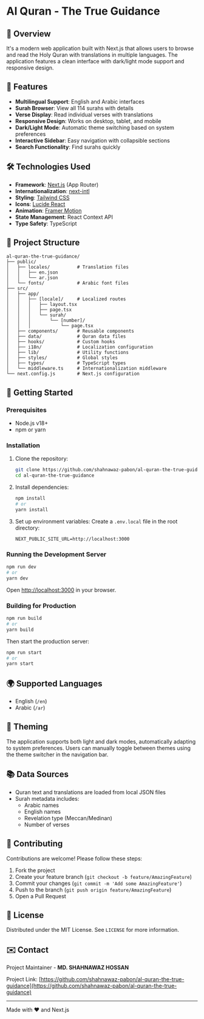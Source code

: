 # Al Quran - The True Guidance

## 📖 Overview

It's a modern web application built with Next.js that allows users to browse and read the Holy Quran with translations in multiple languages. The application features a clean interface with dark/light mode support and responsive design.

## 🚀 Features

- **Multilingual Support**: English and Arabic interfaces
- **Surah Browser**: View all 114 surahs with details
- **Verse Display**: Read individual verses with translations
- **Responsive Design**: Works on desktop, tablet, and mobile
- **Dark/Light Mode**: Automatic theme switching based on system preferences
- **Interactive Sidebar**: Easy navigation with collapsible sections
- **Search Functionality**: Find surahs quickly

## 🛠 Technologies Used

- **Framework**: [Next.js](https://nextjs.org/) (App Router)
- **Internationalization**: [next-intl](https://next-intl-docs.vercel.app/)
- **Styling**: [Tailwind CSS](https://tailwindcss.com/)
- **Icons**: [Lucide React](https://lucide.dev/)
- **Animation**: [Framer Motion](https://www.framer.com/motion/)
- **State Management**: React Context API
- **Type Safety**: TypeScript

## 📂 Project Structure

```
al-quran-the-true-guidance/
├── public/
│   ├── locales/          # Translation files
│   │   ├── en.json
│   │   └── ar.json
│   └── fonts/            # Arabic font files
├── src/
│   ├── app/
│   │   ├── [locale]/     # Localized routes
│   │   │   ├── layout.tsx
│   │   │   ├── page.tsx
│   │   │   └── surah/
│   │   │       └── [number]/
│   │   │           └── page.tsx
│   ├── components/       # Reusable components
│   ├── data/             # Quran data files
│   ├── hooks/            # Custom hooks
│   ├── i18n/             # Localization configuration
│   ├── lib/              # Utility functions
│   ├── styles/           # Global styles
│   ├── types/            # TypeScript types
│   └── middleware.ts     # Internationalization middleware
└── next.config.js        # Next.js configuration
```

## 🏁 Getting Started

### Prerequisites

- Node.js v18+
- npm or yarn

### Installation

1. Clone the repository:
   ```bash
   git clone https://github.com/shahnawaz-pabon/al-quran-the-true-guidance.git
   cd al-quran-the-true-guidance
   ```

2. Install dependencies:
   ```bash
   npm install
   # or
   yarn install
   ```

3. Set up environment variables:
   Create a `.env.local` file in the root directory:
   ```env
   NEXT_PUBLIC_SITE_URL=http://localhost:3000
   ```

### Running the Development Server

```bash
npm run dev
# or
yarn dev
```

Open [http://localhost:3000](http://localhost:3000) in your browser.

### Building for Production

```bash
npm run build
# or
yarn build
```

Then start the production server:
```bash
npm run start
# or
yarn start
```

## 🌍 Supported Languages

- English (`/en`)
- Arabic (`/ar`)

## 🎨 Theming

The application supports both light and dark modes, automatically adapting to system preferences. Users can manually toggle between themes using the theme switcher in the navigation bar.

## 📚 Data Sources

- Quran text and translations are loaded from local JSON files
- Surah metadata includes:
  - Arabic names
  - English names
  - Revelation type (Meccan/Medinan)
  - Number of verses

## 🤝 Contributing

Contributions are welcome! Please follow these steps:

1. Fork the project
2. Create your feature branch (`git checkout -b feature/AmazingFeature`)
3. Commit your changes (`git commit -m 'Add some AmazingFeature'`)
4. Push to the branch (`git push origin feature/AmazingFeature`)
5. Open a Pull Request

## 📄 License

Distributed under the MIT License. See `LICENSE` for more information.

## ✉️ Contact

Project Maintainer - **MD. SHAHNAWAZ HOSSAN**

Project Link: [https://github.com/shahnawaz-pabon/al-quran-the-true-guidance](https://github.com/shahnawaz-pabon/al-quran-the-true-guidance)

---

Made with ❤️ and Next.js